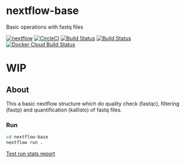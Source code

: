 # nextflow-base
Basic operations with fastq files

[![nextflow](https://img.shields.io/badge/nextflow-%E2%89%A519.10.0-brightgreen.svg)](http://nextflow.io)
[![CircleCI](https://circleci.com/gh/codingene/nextflow-base.svg?style=svg)](https://circleci.com/gh/codingene/nextflow-base)
[![Build Status](https://img.shields.io/travis/codingene/nextflow-base.svg?logo=travis)](https://travis-ci.org/codingene/nextflow-base)
[![Build Status](https://github.com/codingene/nextflow-base/workflows/nextflow-base%20CI/badge.svg)](https://github.com/codingene/nextflow-base/actions)
[![Docker Cloud Build Status](https://img.shields.io/docker/cloud/build/codingene/nextflow-base)](https://hub.docker.com/r/codingene/nextflow-base)

# WIP

## About 
This a basic nextflow structure which do quality check (fastqc), filtering (fastp) and quantification (kallisto) of fastq files.

### Run
```bash
cd nextflow-base
nextflow run .
```

[Test run stats report](https://codingene.github.io/nextflow-base/test_run_stats/run_report.html)

